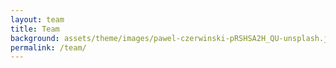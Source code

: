 ```yaml
---
layout: team
title: Team
background: assets/theme/images/pawel-czerwinski-pRSHSA2H_QU-unsplash.jpg
permalink: /team/
---
```

